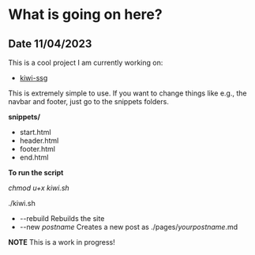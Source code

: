 # What is going on here?

## Date 11/04/2023

<div class="post">

This is a cool project I am currently working on:

- [kiwi-ssg](https://github.com/AlexCKunze/kiwi-ssg)

This is extremely simple to use. If you want to change things like e.g., the navbar and footer, just go to the snippets folders.

**snippets/**

- start.html
- header.html
- footer.html
- end.html

**To run the script**

*chmod u+x kiwi.sh*

./kiwi.sh

-  --rebuild Rebuilds the site
-  --new *postname* Creates a new post as ./pages/*yourpostname*.md

**NOTE** This is a work in progress!


</div>
